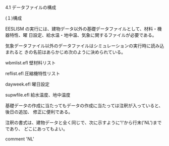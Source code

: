 4.1 データファイルの構成

(１)構成

EESLISM の実行には、建物データ以外の基礎データファイルとして、材料・機器特性、曜 日設定、給水温・地中温、気象に関するファイルが必要である。

気象データファイル以外のデータファイルはシミュレーションの実行時に読み込まれると きの名前はあらかじめ次のように決められている。

wbmlist.efl 壁材料リスト

reflist.efl 圧縮機特性リスト

dayweek.efl 曜日設定

supwfile.efl 給水温度、地中温度

基礎データの作成に当たってもデータの作成に当たっては注釈が入っていると、後日の追加、 修正に便利である。

注釈の書式は、建物データと全く同じで、次に示すように'!'から行末('NL')までであり、 どこにあってもよい。

comment 'NL'
